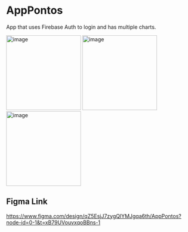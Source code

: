 # AppPontos
App that uses Firebase Auth to login and has multiple charts.

<img width="200" alt="image" src="https://github.com/user-attachments/assets/33ddd5fa-ee07-47ae-9b22-50291cdc5c2b">
<img width="200" alt="image" src="https://github.com/user-attachments/assets/e1b46e27-e0c7-4964-a951-2164299738c3">
<img width="200" alt="image" src="https://github.com/user-attachments/assets/b5c0e14d-5844-4840-a1be-3273824129e6">



## Figma Link
https://www.figma.com/design/qZ5EsjJ7zygQlYMJgqa6th/AppPontos?node-id=0-1&t=xB79UVouvxqoBBns-1
